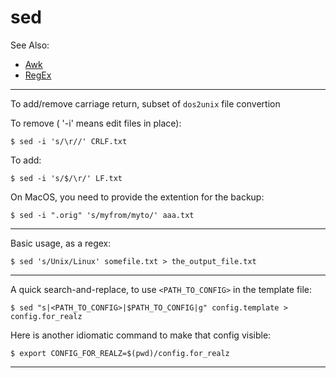 # sed

See Also:

  - [Awk](Awk.md)
  - [RegEx](RegEx.md)

---

To add/remove carriage return, subset of `dos2unix` file convertion

To remove ( '-i' means edit files in place):

    $ sed -i 's/\r//' CRLF.txt

To add:

    $ sed -i 's/$/\r/' LF.txt

On MacOS, you need to provide the extention for the backup:

    $ sed -i ".orig" 's/myfrom/myto/' aaa.txt 

---

Basic usage, as a regex:

    $ sed 's/Unix/Linux' somefile.txt > the_output_file.txt
    
---

A quick search-and-replace, to use `<PATH_TO_CONFIG>` in the template file:

    $ sed "s|<PATH_TO_CONFIG>|$PATH_TO_CONFIG|g" config.template > config.for_realz
    
Here is another idiomatic command to make that config visible:

    $ export CONFIG_FOR_REALZ=$(pwd)/config.for_realz
    
---
